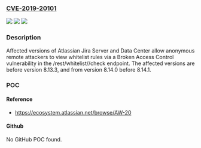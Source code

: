 ### [CVE-2019-20101](https://cve.mitre.org/cgi-bin/cvename.cgi?name=CVE-2019-20101)
![](https://img.shields.io/static/v1?label=Product&message=Jira%20Data%20Center&color=blue)
![](https://img.shields.io/static/v1?label=Version&message=%3C%208.13.3%20&color=brighgreen)
![](https://img.shields.io/static/v1?label=Vulnerability&message=Improper%20Authorization&color=brighgreen)

### Description

Affected versions of Atlassian Jira Server and Data Center allow anonymous remote attackers to view whitelist rules via a Broken Access Control vulnerability in the /rest/whitelist/<version>/check endpoint. The affected versions are before version 8.13.3, and from version 8.14.0 before 8.14.1.

### POC

#### Reference
- https://ecosystem.atlassian.net/browse/AW-20

#### Github
No GitHub POC found.

